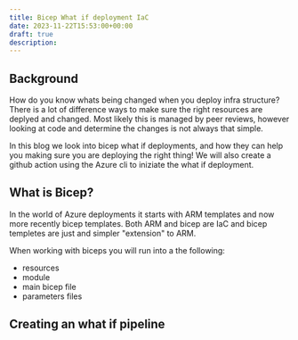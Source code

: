 ```yaml
---
title: Bicep What if deployment IaC 
date: 2023-11-22T15:53:00+00:00
draft: true
description: 
---
```


## Background
How do you know whats being changed when you deploy infra structure? 
There is a lot of difference ways to make sure the right resources are deplyed and changed. Most likely this is managed by peer reviews, however looking at code and determine the changes is not always that simple. 


In this blog we look into bicep what if deployments, and how they can help you making sure you are deploying the right thing! We will also create a github action using the Azure cli to iniziate the what if deployment.  
## What is Bicep?  
In the world of Azure deployments it starts with ARM templates and now more recently bicep templates. Both ARM and bicep are IaC and bicep templetes are just and simpler "extension" to ARM. 

When working with biceps you will run into a the following: 
- resources 
- module 
- main bicep file
- parameters files

## Creating an what if pipeline


